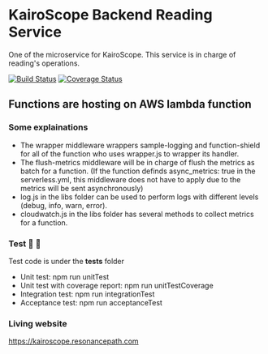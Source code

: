 # KairoScope Backend Reading Service

One of the microservice for KairoScope. This service is in charge of reading's operations.

[![Build Status](https://travis-ci.org/PengWang0316/KairoScope-Backend-Reading.svg?branch=master)](https://travis-ci.org/PengWang0316/KairoScope-Backend-Reading) [![Coverage Status](https://coveralls.io/repos/github/PengWang0316/KairoScope-Backend-Reading/badge.svg?branch=master)](https://coveralls.io/github/PengWang0316/KairoScope-Backend-Reading?branch=master)

## Functions are hosting on AWS lambda function

### Some explainations

- The wrapper middleware wrappers sample-logging and function-shield for all of the function who uses wrapper.js to wrapper its handler.
- The flush-metrics middleware will be in charge of flush the metrics as batch for a function. (If the function definds async_metrics: true in the serverless.yml, this middleware does not have to apply due to the metrics will be sent asynchronously)
- log.js in the libs folder can be used to perform logs with different levels (debug, info, warn, error).
- cloudwatch.js in the libs folder has several methods to collect metrics for a function.

### Test :tada: :tada:

Test code is under the __tests__ folder
- Unit test: npm run unitTest
- Unit test with coverage report: npm run unitTestCoverage
- Integration test: npm run integrationTest
- Acceptance test: npm run acceptanceTest

### Living website
https://kairoscope.resonancepath.com
